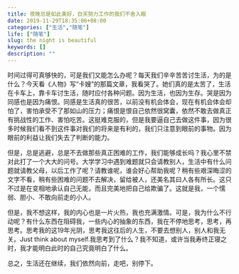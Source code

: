```yaml
---
title: 夜晚总是如此美好，白天努力工作的我们不舍入眠
date: 2019-11-29T18:35:06+08:00
categories: ["生活","随笔"]
life: ["随笔"]
slug: the night is beautiful
keywords: []
description: ""
---
```


时间过得可真够快的，可是我们又能怎么办呢？每天我们辛辛苦苦讨生活，为的是什么？今天看《人物》写“卡嫂”的那篇文章，我看哭了。她们真的是太苦了，生活在卡车上，靠卡车讨生活，随时应付各种问题。因为生活，也因为生存。哭是因为同感也是因为痛恨。同感是生活真的很苦，以前没有机会体会，现在有机会体会却怕了，害怕承受不了那如山的压力；痛恨是恨自己依然很窝囊，依然不敢去做真正有挑战性的工作、害怕吃苦。这挺难克服的，但是我要逼自己去做这件事，因为很多时候我们看不到这件事对我们的将来是有利的，我们只注意到眼前的事物。因为眼前的利益让我们失去了判断的能力。

但是，总是逃避，总是不去做那些真正困难的工作，我们能够成长吗？我心里不禁对此打了一个大大的问号。大学学习中遇到难题就只会请教别人，生活中有什么问题就请教父母，以后工作了呢？请教谁呢，谁会好心帮助我呢？稍有些艰深晦涩的文字不看，稍有些困难的问题不去解决，留给被人，还美名其曰人各有所长。这只不过是在变相地承认自己无能，而且完美地把自己给欺骗了。这就是我，一个懦弱、胆小、不敢向前走的小人。

但是，我不想这样，我的内心也是一片火热，我也充满激情。可是，我为什么不行动呢？有什么东西在阻碍我，一些内心的抽象的东西，我在不停地思考，思考，再思考。思考我的这19年光阴，思考我这往后的人生，不要去想别人，别人和我无关。Just think about myself.我思考到了什么？我不知道，或许当我寿终正寝之时，我才能明白此时的自己究竟明白了什么。

总之，生活还在继续，我们依然向前，走吧，别停下。